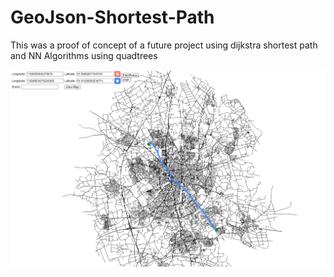 # GeoJson-Shortest-Path
This was a proof of concept of a future project using dijkstra shortest path and NN Algorithms using quadtrees 

<img src="route.PNG">
